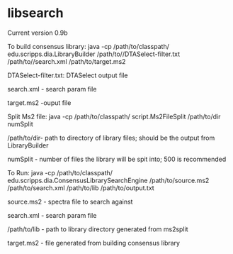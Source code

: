 # libsearch

Current version 0.9b



To build consensus library:
java -cp /path/to/classpath/ edu.scripps.dia.LibraryBuilder /path/to//DTASelect-filter.txt /path/to//search.xml  /path/to/target.ms2

DTASelect-filter.txt: DTASelect output file

search.xml - search param file

target.ms2 -ouput file 

Split Ms2 file:
java -cp /path/to/classpath/ script.Ms2FileSplit /path/to/dir numSplit

/path/to/dir- path to directory of library files; should be the output from LibraryBuilder

numSplit - number of files the library will be spit into; 500 is recommended

To Run:
 java -cp /path/to/classpath/ edu.scripps.dia.ConsensusLibrarySearchEngine /path/to/source.ms2 /path/to/search.xml /path/to/lib  /path/to/output.txt
 
source.ms2 - spectra file to search against

search.xml - search param file

/path/to/lib - path to library directory generated from ms2split

target.ms2 - file generated from building consensus library 
